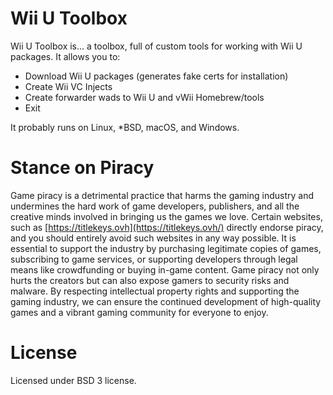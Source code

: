 # Wii U Toolbox

Wii U Toolbox is... a toolbox, full of custom tools for working with Wii U
packages. It allows you to:

- Download Wii U packages (generates fake certs for installation)
- Create Wii VC Injects
- Create forwarder wads to Wii U and vWii Homebrew/tools
- Exit

It probably runs on Linux, *BSD, macOS, and Windows.

# Stance on Piracy

Game piracy is a detrimental practice that harms the gaming industry and
undermines the hard work of game developers, publishers, and all the
creative minds involved in bringing us the games we love.  Certain websites,
such as [https://titlekeys.ovh](https://titlekeys.ovh/) directly endorse
piracy, and you should entirely avoid such websites in any way possible.  It
is essential to support the industry by purchasing legitimate copies of
games, subscribing to game services, or supporting developers through legal
means like crowdfunding or buying in-game content.  Game piracy not only
hurts the creators but can also expose gamers to security risks and malware. 
By respecting intellectual property rights and supporting the gaming
industry, we can ensure the continued development of high-quality games and
a vibrant gaming community for everyone to enjoy.

# License

Licensed under BSD 3 license.
